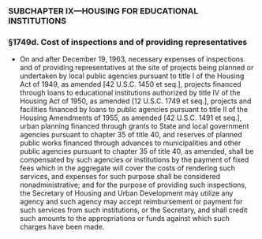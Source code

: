 ### SUBCHAPTER IX—HOUSING FOR EDUCATIONAL INSTITUTIONS

### §1749d. Cost of inspections and of providing representatives
* On and after December 19, 1963, necessary expenses of inspections and of providing representatives at the site of projects being planned or undertaken by local public agencies pursuant to title I of the Housing Act of 1949, as amended [42 U.S.C. 1450 et seq.], projects financed through loans to educational institutions authorized by title IV of the Housing Act of 1950, as amended [12 U.S.C. 1749 et seq.], projects and facilities financed by loans to public agencies pursuant to title II of the Housing Amendments of 1955, as amended [42 U.S.C. 1491 et seq.], urban planning financed through grants to State and local government agencies pursuant to chapter 35 of title 40, and reserves of planned public works financed through advances to municipalities and other public agencies pursuant to chapter 35 of title 40, as amended, shall be compensated by such agencies or institutions by the payment of fixed fees which in the aggregate will cover the costs of rendering such services, and expenses for such purpose shall be considered nonadministrative; and for the purpose of providing such inspections, the Secretary of Housing and Urban Development may utilize any agency and such agency may accept reimbursement or payment for such services from such institutions, or the Secretary, and shall credit such amounts to the appropriations or funds against which such charges have been made.